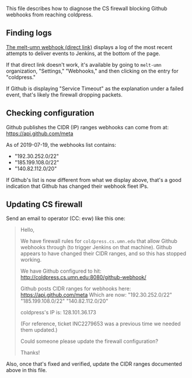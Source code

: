 
This file describes how to diagnose the CS firewall blocking Github webhooks from reaching coldpress.

## Finding logs

[The melt-umn webhook (direct link)](https://github.com/organizations/melt-umn/settings/hooks/9479568) displays a log of the most recent attempts to deliver events to Jenkins, at the bottom of the page.

If that direct link doesn't work, it's available by going to `melt-umn` organization, "Settings," "Webhooks," and then clicking on the entry for "coldpress."

If Github is displaying "Service Timeout" as the explanation under a failed event, that's likely the firewall dropping packets.

## Checking configuration

Github publishes the CIDR (IP) ranges webhooks can come from at: https://api.github.com/meta

As of 2019-07-19, the webhooks list contains:

* "192.30.252.0/22"
* "185.199.108.0/22"
* "140.82.112.0/20"

If Github's list is now different from what we display above, that's a good indication that Github has changed their webhook fleet IPs.

## Updating CS firewall

Send an email to operator (CC: evw) like this one:

> Hello,
> 
> We have firewall rules for `coldpress.cs.umn.edu` that allow Github webhooks through (to trigger Jenkins on that machine). Github appears to have changed their CIDR ranges, and so this has stopped working.
> 
> We have Github configured to hit: http://coldpress.cs.umn.edu:8080/github-webhook/
> 
> Github posts CIDR ranges for webhooks here: https://api.github.com/meta
> Which are now:
> "192.30.252.0/22"
> "185.199.108.0/22"
> "140.82.112.0/20"
> 
> coldpress's IP is: 128.101.36.173
> 
> (For reference, ticket INC2279653 was a previous time we needed them updated.)
> 
> Could someone please update the firewall configuration?
> 
> Thanks!

Also, once that's fixed and verified, update the CIDR ranges documented above in this file.

